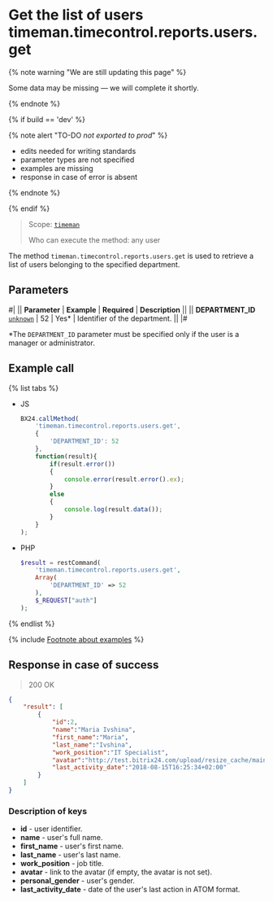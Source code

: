# Get the list of users timeman.timecontrol.reports.users.get

{% note warning "We are still updating this page" %}

Some data may be missing — we will complete it shortly.

{% endnote %}

{% if build == 'dev' %}

{% note alert "TO-DO _not exported to prod_" %}

- edits needed for writing standards
- parameter types are not specified
- examples are missing
- response in case of error is absent

{% endnote %}

{% endif %}

> Scope: [`timeman`](../../scopes/permissions.md)
>
> Who can execute the method: any user

The method `timeman.timecontrol.reports.users.get` is used to retrieve a list of users belonging to the specified department.

## Parameters

#|
|| **Parameter** | **Example** | **Required** | **Description** ||
|| **DEPARTMENT_ID**
[`unknown`](../../data-types.md) | 52 | Yes* | Identifier of the department. ||
|#

*The `DEPARTMENT_ID` parameter must be specified only if the user is a manager or administrator.

## Example call

{% list tabs %}

- JS

    ```js
    BX24.callMethod(
        'timeman.timecontrol.reports.users.get',
        {
            'DEPARTMENT_ID': 52
        },
        function(result){
            if(result.error())
            {
                console.error(result.error().ex);
            }
            else
            {
                console.log(result.data());
            }
        }
    );
    ```

- PHP

    ```php
    $result = restCommand(
        'timeman.timecontrol.reports.users.get',
        Array(
            'DEPARTMENT_ID' => 52
        ),
        $_REQUEST["auth"]
    );    
    ```

{% endlist %}

{% include [Footnote about examples](../../../_includes/examples.md) %}

## Response in case of success

> 200 OK
```json
{
    "result": [
        {
            "id":2,
            "name":"Maria Ivshina",
            "first_name":"Maria",
            "last_name":"Ivshina",
            "work_position":"IT Specialist",
            "avatar":"http://test.bitrix24.com/upload/resize_cache/main/072/100_100_2/42-17948709.gif",
            "last_activity_date":"2018-08-15T16:25:34+02:00"
        }
    ]
}
```

### Description of keys

- **id** - user identifier.
- **name** - user's full name.
- **first_name** - user's first name.
- **last_name** - user's last name.
- **work_position** - job title.
- **avatar** - link to the avatar (if empty, the avatar is not set).
- **personal_gender** - user's gender.
- **last_activity_date** - date of the user's last action in ATOM format.